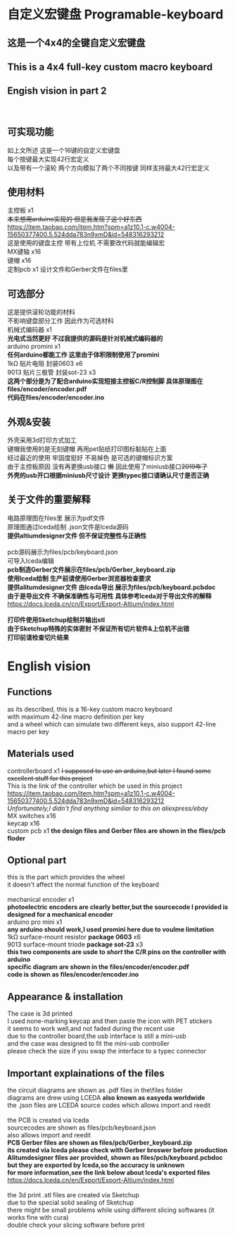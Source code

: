 # 自定义宏键盘 Programable-keyboard

这是一个4x4的全键自定义宏键盘 
----
This is a 4x4 full-key custom macro keyboard
----
Engish vision in part 2
----
<br>

可实现功能
----
如上文所述 这是一个16键的自定义宏键盘<br>
每个按键最大实现42行宏定义<br>
以及带有一个滚轮 两个方向模拟了两个不同按键 同样支持最大42行宏定义<br>


使用材料
----
主控板 x1 <br>
~~本来想用arduino实现的 但是我发现了这个好东西~~ <br>
https://item.taobao.com/item.htm?spm=a1z10.1-c.w4004-15650377400.5.524dda783n9xmD&id=548316293212  <br>
这是使用的键盘主控 带有上位机 不需要改代码就能编辑宏  <br>
MX键轴 x16 <br>
键帽 x16 <br>
定制pcb x1 设计文件和Gerber文件在files里 <br>

可选部分
----
这是提供滚轮功能的材料 <br>
不影响键盘部分工作 因此作为可选材料 <br>
机械式编码器 x1 <br>
**光电式当然更好 不过我提供的源码是针对机械式编码器的** <br>
arduino promini x1 <br>
**任何arduino都能工作 这里由于体积限制使用了promini** <br>
1kΩ 贴片电阻 封装0603 x6 <br>
9013 贴片三极管 封装sot-23 x3 <br>
**这两个部分是为了配合arduino实现短接主控板C/R控制脚 具体原理图在files/encoder/encoder.pdf**<br>
**代码在flies/encoder/encoder.ino**<br>

外观&安装
----
外壳采用3d打印方式加工 <br>
键帽我使用的是无刻键帽 再用pet贴纸打印图标黏贴在上面 <br>
经过最近的使用 牢固度挺好 不易掉色 是可选的键帽标识方案 <br>
由于主控板原因 没有再更换usb接口 ~~懒~~ 因此使用了miniusb接口~~2019年了~~ <br>
**外壳的usb开口根据miniusb尺寸设计 更换typec接口请确认尺寸是否正确** <br>

关于文件的重要解释
----
电路原理图在files里 展示为pdf文件 <br> 
原理图通过lceda绘制 .json文件是lceda源码 <br> 
**提供altiumdesigner文件 但不保证完整性与正确性** <br>
<br>
pcb源码展示为files/pcb/keyboard.json<br>
可导入lceda编辑 <br>
**pcb制造Gerber文件展示在files/pcb/Gerber_keyboard.zip** <br>
**使用lceda绘制 生产前请使用Gerber浏览器检查要求** <br>
**提供alitumdesigner文件 由lceda导出 展示为files/pcb/keyboard.pcbdoc** <br>
**由于是导出文件 不确保准确性与可用性 具体参考lceda对于导出文件的解释** <br>
https://docs.lceda.cn/cn/Export/Export-Altium/index.html <br>
<br>
**打印件使用Sketchup绘制并输出stl** <br>
**由于Sketchup特殊的实体密封 不保证所有切片软件&上位机不出错** <br>
**打印前请检查切片结果** <br>

# English vision

Functions
----
as its described, this is a 16-key custom macro keyboard<br>
with maximum 42-line macro definition per key <br>
and a wheel which can simulate two different keys, also support 42-line macro per key <br>

Materials used
----
controllerboard x1
~~I supposed to use an arduino,but later I found some excellent stuff for this project~~<br>
This is the link of the controller which be used in this project <br>
https://item.taobao.com/item.htm?spm=a1z10.1-c.w4004-15650377400.5.524dda783n9xmD&id=548316293212 <br>
*Unfortunately,I didn't find anything similiar to this on aliexpress/ebay*  <br>
MX switches x16 <br>
keycap x16 <br>
custom pcb x1 **the design files and Gerber files are shown in the flies/pcb  floder** <br>

Optional part
----
this is the part which provides the wheel<br>
it doesn't affect the normal function of the keyboard <br>
<br>
mechanical encoder x1 <br>
**photoelectric encoders are clearly better,but the sourcecode I provided is designed for a mechanical encoder**<br>
arduino pro mini x1 <br>
**any arduino should work,I used promini here due to voulme limitation** <br>
1kΩ surface-mount resistor **package 0603** x6   <br>
9013 surface-mount triode **package sot-23** x3 <br>
**this two components are usde to *short* the C/R pins on the controller with arduino**<br>
**specific diagram are shown in the files/encoder/encoder.pdf** <br>
**code is shown as files/encoder/encoder.ino**<br>

Appearance & installation
----
The case is 3d printed<br>
I used none-marking keycap and then paste the icon with PET stickers <br>
it seems to work well,and not faded during the recent use<br>
due to the controller board,the usb interface is still a mini-usb<br>
and the case was designed to fit the mini-usb controller<br>
please check the size if you swap the interface to a typec connector <br>

Important explainations of the files
----
the circuit diagrams are shown as .pdf files in the\files folder <br>
diagrams are drew using LCEDA **also known as easyeda worldwide** <br>
the .json files are LCEDA source codes which allows import and reedit <br>
<br>
the PCB is created via lceda<br>
sourcecodes are shown as files/pcb/keyboard.json <br>
also allows import and reedit <br>
**PCB Gerber files are shown as files/pcb/Gerber_keyboard.zip** <br>
**its created via lceda please check with Gerber broswer before production**<br>
**Alitumdesigner files aer provided, shown as files/pcb/keyboard.pcbdoc**<br>
**but they are exported by lceda,so the accuracy is unknown** <br>
**for more information,see the link below about lceda's exported files**<br>
https://docs.lceda.cn/en/Export/Export-Altium/index.html<br>
<br>
the 3d print .stl files are created via Sketchup <br>
due to the special solid sealing of Sketchup <br>
there might be small problems while using different slicing softwares (it works fine with cura) <br>
double check your slicing software before print <br>

